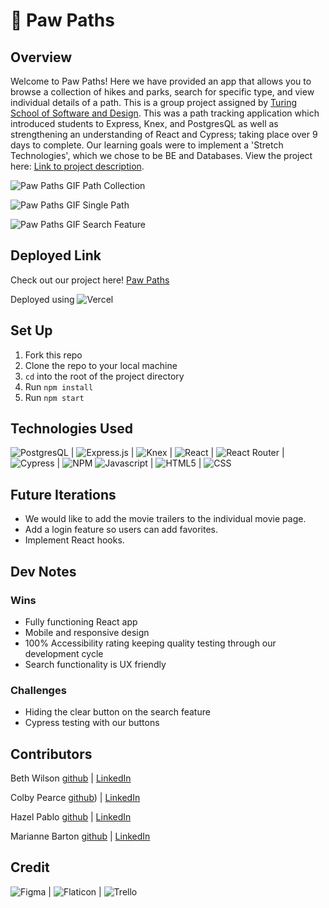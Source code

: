 # 🐾 Paw Paths

## Overview
Welcome to Paw Paths! Here we have provided an app that allows you to browse a collection of hikes and parks, search for specific type, and view individual details of a path. This is a group project assigned by [Turing School of Software and Design](https://frontend.turing.edu/). This was a path tracking application which introduced students to Express, Knex, and PostgresQL as well as strengthening an understanding of React and Cypress; taking place over 9 days to complete. Our learning goals were to implement a 'Stretch Technologies', which we chose to be BE and Databases. View the project here: [Link to project description](https://frontend.turing.edu/projects/module-3/stretch.html).

![Paw Paths GIF Path Collection](https://user-images.githubusercontent.com/102000070/197582469-9ba4f0be-3045-48cf-bc29-e5c7d3c6914c.gif)

![Paw Paths GIF Single Path](https://user-images.githubusercontent.com/102000070/197582645-3b52fcaf-9fed-46b9-b13c-665e517a5f74.gif)

![Paw Paths GIF Search Feature](https://user-images.githubusercontent.com/102000070/197582798-8881ab31-6168-4a4c-aee1-f242dbdd0863.gif)

## Deployed Link
Check out our project here!
[Paw Paths](https://sour-apples.vercel.app/)

Deployed using ![Vercel](https://img.shields.io/badge/vercel-%23000000.svg?style=for-the-badge&logo=vercel&logoColor=white)

## Set Up
1. Fork this repo
2. Clone the repo to your local machine
3. `cd` into the root of the project directory
4. Run `npm install`
5. Run `npm start`

## Technologies Used
![PostgresQL](https://img.shields.io/badge/PostgreSQL-316192?style=for-the-badge&logo=postgresql&logoColor=white) |
![Express.js](https://img.shields.io/badge/express.js-%23404d59.svg?style=for-the-badge&logo=express&logoColor=%2361DAFB) |
![Knex](https://img.shields.io/badge/-knex.js-orange) |
![React](https://img.shields.io/badge/react-%2320232a.svg?style=for-the-badge&logo=react&logoColor=%2361DAFB) |
![React Router](https://img.shields.io/badge/React_Router-CA4245?style=for-the-badge&logo=react-router&logoColor=white) |
![Cypress](https://img.shields.io/badge/-cypress-%23E5E5E5?style=for-the-badge&logo=cypress&logoColor=058a5e) |
![NPM](https://img.shields.io/badge/NPM-%23000000.svg?style=for-the-badge&logo=npm&logoColor=white)
![Javascript](https://img.shields.io/badge/JavaScript-323330?style=for-the-badge&logo=javascript&logoColor=F7DF1E) |
![HTML5](https://img.shields.io/badge/HTML5-E34F26?style=for-the-badge&logo=html5&logoColor=white) |
![CSS](https://img.shields.io/badge/CSS3-1572B6?style=for-the-badge&logo=css3&logoColor=white) 

## Future Iterations
- We would like to add the movie trailers to the individual movie page.
- Add a login feature so users can add favorites.
- Implement React hooks.

## Dev Notes
### Wins
- Fully functioning React app
- Mobile and responsive design
- 100% Accessibility rating keeping quality testing through our development cycle
- Search functionality is UX friendly

### Challenges
- Hiding the clear button on the search feature
- Cypress testing with our buttons

## Contributors
Beth Wilson [github](https://github.com/BethWProjects) | [LinkedIn](https://www.linkedin.com/in/beth-wilson-92594284/)

Colby Pearce [github](https://github.com/Crpearce/)) | [LinkedIn](https://www.linkedin.com/in/colby-pearce1/)

Hazel Pablo [github](https://github.com/Hpablo08) | [LinkedIn](https://www.linkedin.com/in/hazel-pablo-704779245/)

Marianne Barton [github](https://github.com/mhbarton) | [LinkedIn](https://www.linkedin.com/in/marianne-barton-1307/)

## Credit
![Figma](https://img.shields.io/badge/Figma-F24E1E?style=for-the-badge&logo=figma&logoColor=white) |
![Flaticon](https://img.shields.io/badge/FlatIcon-100000?style=for-the-badge&logo=&logoColor=3EDD44&labelColor=black&color=black) |
![Trello](https://img.shields.io/badge/Trello-0052CC?style=for-the-badge&logo=trello&logoColor=white)

